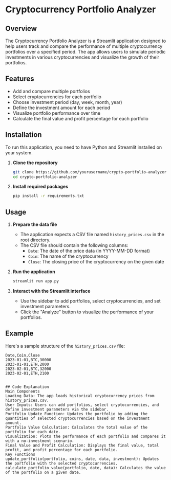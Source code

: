 # Cryptocurrency Portfolio Analyzer

## Overview
The Cryptocurrency Portfolio Analyzer is a Streamlit application designed to help users track and compare the performance of multiple cryptocurrency portfolios over a specified period. The app allows users to simulate periodic investments in various cryptocurrencies and visualize the growth of their portfolios.

## Features
- Add and compare multiple portfolios
- Select cryptocurrencies for each portfolio
- Choose investment period (day, week, month, year)
- Define the investment amount for each period
- Visualize portfolio performance over time
- Calculate the final value and profit percentage for each portfolio

## Installation
To run this application, you need to have Python and Streamlit installed on your system.

1. **Clone the repository**
    ```bash
    git clone https://github.com/yourusername/crypto-portfolio-analyzer.git
    cd crypto-portfolio-analyzer
    ```

2. **Install required packages**
    ```bash
    pip install -r requirements.txt
    ```

## Usage
1. **Prepare the data file**
   - The application expects a CSV file named `history_prices.csv` in the root directory.
   - The CSV file should contain the following columns:
     - `Date`: The date of the price data (in YYYY-MM-DD format)
     - `Coin`: The name of the cryptocurrency
     - `Close`: The closing price of the cryptocurrency on the given date

2. **Run the application**
    ```bash
    streamlit run app.py
    ```

3. **Interact with the Streamlit interface**
   - Use the sidebar to add portfolios, select cryptocurrencies, and set investment parameters.
   - Click the "Analyze" button to visualize the performance of your portfolios.

## Example
Here's a sample structure of the `history_prices.csv` file:
```csv
Date,Coin,Close
2023-01-01,BTC,30000
2023-01-01,ETH,2000
2023-02-01,BTC,32000
2023-02-01,ETH,2100


## Code Explanation
Main Components
Loading Data: The app loads historical cryptocurrency prices from history_prices.csv.
User Inputs: Users can add portfolios, select cryptocurrencies, and define investment parameters via the sidebar.
Portfolio Update Function: Updates the portfolio by adding the quantities of selected cryptocurrencies based on the investment amount.
Portfolio Value Calculation: Calculates the total value of the portfolio for each date.
Visualization: Plots the performance of each portfolio and compares it with a no-investment scenario.
Final Value and Profit Calculation: Displays the final value, total profit, and profit percentage for each portfolio.
Key Functions
update_portfolio(portfolio, coins, date, data, investment): Updates the portfolio with the selected cryptocurrencies.
calculate_portfolio_value(portfolio, date, data): Calculates the value of the portfolio on a given date.